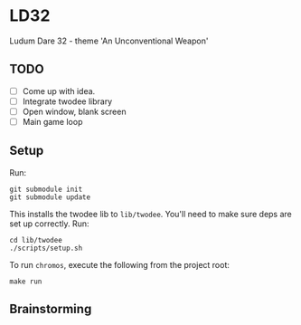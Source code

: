 # LD32
Ludum Dare 32 - theme 'An Unconventional Weapon'

## TODO

  * [ ] Come up with idea.
  * [ ] Integrate twodee library
  * [ ] Open window, blank screen
  * [ ] Main game loop

## Setup

Run:

	git submodule init
	git submodule update

This installs the twodee lib to `lib/twodee`.  You'll need to make sure deps are
set up correctly.  Run:

	cd lib/twodee
	./scripts/setup.sh

To run `chromos`, execute the following from the project root:

	make run

## Brainstorming


